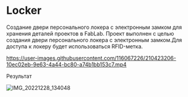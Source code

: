 # Locker
Создание двери персонального локера с электронным замком для хранения деталей проектов в FabLab.
Проект выполнен с целью создания двери персонального локера с электронным замком.Для доступа к локеру будет использоваться RFID-метка.



https://user-images.githubusercontent.com/116067226/210423206-10ec02eb-9e63-4a44-bc80-a74b1bb153c7.mp4

Результат

![IMG_20221228_134048](https://user-images.githubusercontent.com/116067226/210423835-b25e01c6-a691-4061-8382-46245c858f7d.jpg)
